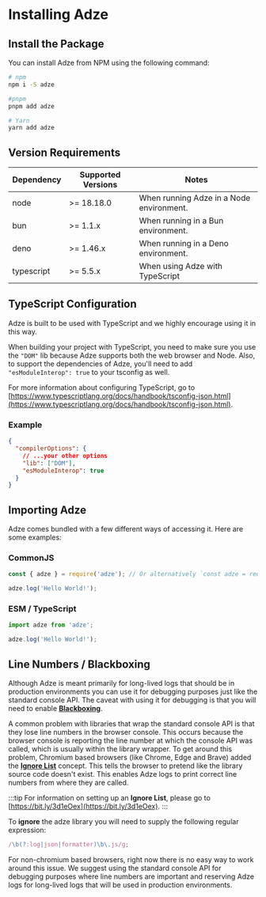 # Installing Adze

## Install the Package

You can install Adze from NPM using the following command:

```bash
# npm
npm i -S adze

#pnpm
pnpm add adze

# Yarn
yarn add adze
```

## Version Requirements

| Dependency | Supported Versions | Notes                                    |
| ---------- | ------------------ | ---------------------------------------- |
| node       | >= 18.18.0         | When running Adze in a Node environment. |
| bun        | >= 1.1.x           | When running in a Bun environment.       |
| deno       | >= 1.46.x          | When running in a Deno environment.      |
| typescript | >= 5.5.x           | When using Adze with TypeScript          |

## TypeScript Configuration

Adze is built to be used with TypeScript and we highly encourage using it in this way.

When building your project with TypeScript, you need to make sure you use the `"DOM"` lib because Adze supports both the web browser and Node. Also, to support the dependencies of Adze, you'll need to add `"esModuleInterop": true` to your tsconfig as well.

For more information about configuring TypeScript, go to [https://www.typescriptlang.org/docs/handbook/tsconfig-json.html](https://www.typescriptlang.org/docs/handbook/tsconfig-json.html).

### Example

```json
{
  "compilerOptions": {
    // ...your other options
    "lib": ["DOM"],
    "esModuleInterop": true
  }
}
```

## Importing Adze

Adze comes bundled with a few different ways of accessing it. Here are some examples:

### CommonJS

```javascript
const { adze } = require('adze'); // Or alternatively `const adze = require('adze').adze;`

adze.log('Hello World!');
```

### ESM / TypeScript

```typescript
import adze from 'adze';

adze.log('Hello World!');
```

## Line Numbers / Blackboxing

Although Adze is meant primarily for long-lived logs that should be in production environments you can use it for debugging purposes just like the standard console API. The caveat with using it for debugging is that you will need to enable [**Blackboxing**](https://bit.ly/3d1eOex).

A common problem with libraries that wrap the standard console API is that they lose line numbers in the browser console. This occurs because the browser console is reporting the line number at which the console API was called, which is usually within the library wrapper. To get around this problem, Chromium based browsers (like Chrome, Edge and Brave) added the [**Ignore List**](https://bit.ly/3d1eOex) concept. This tells the browser to pretend like the library source code doesn't exist. This enables Adze logs to print correct line numbers from where they are called.

:::tip
For information on setting up an **Ignore List**, please go to [https://bit.ly/3d1eOex](https://bit.ly/3d1eOex).
:::

To **ignore** the adze library you will need to supply the following regular expression:

```typescript
/\b(?:log|json|formatter)\b\.js/g;
```

For non-chromium based browsers, right now there is no easy way to work around this issue. We suggest using the standard console API for debugging purposes where line numbers are important and reserving Adze logs for long-lived logs that will be used in production environments.
